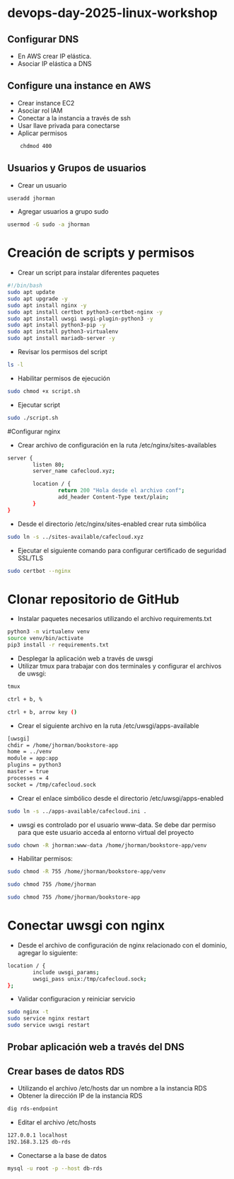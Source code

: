 # devops-day-2025-linux-workshop

## Configurar DNS

- En AWS crear IP elástica.
- Asociar IP elástica a DNS


## Configure una instance en AWS

- Crear instance EC2
- Asociar rol IAM
- Conectar a la instancia a través de ssh
- Usar llave privada para conectarse
- Aplicar permisos
```bash
    chdmod 400
```

## Usuarios y Grupos de usuarios

- Crear un usuario
```bash
useradd jhorman
```

- Agregar usuarios a grupo sudo
```bash
usermod -G sudo -a jhorman
```

# Creación de scripts y permisos
- Crear un script para instalar diferentes paquetes
```bash
#!/bin/bash
sudo apt update
sudo apt upgrade -y
sudo apt install nginx -y
sudo apt install certbot python3-certbot-nginx -y
sudo apt install uwsgi uwsgi-plugin-python3 -y
sudo apt install python3-pip -y
sudo apt install python3-virtualenv
sudo apt install mariadb-server -y
```
- Revisar los permisos del script
```bash
ls -l
```
- Habilitar permisos de ejecución
```bash
sudo chmod +x script.sh 
```
- Ejecutar script
```bash
sudo ./script.sh
```
#Configurar nginx
- Crear archivo de configuración en la ruta /etc/nginx/sites-availables
```bash
server {
        listen 80;
        server_name cafecloud.xyz;

        location / {
                return 200 "Hola desde el archivo conf";
                add_header Content-Type text/plain;
        }
}
```
- Desde el directorio /etc/nginx/sites-enabled crear ruta simbólica 
```bash
sudo ln -s ../sites-available/cafecloud.xyz
```
- Ejecutar el siguiente comando para configurar certificado de seguridad SSL/TLS
```bash
sudo certbot --nginx
```

# Clonar repositorio de GitHub

- Instalar paquetes necesarios utilizando el archivo requirements.txt
```bash
python3 -m virtualenv venv
source venv/bin/activate
pip3 install -r requirements.txt

```

- Desplegar la aplicación web a través de uwsgi
- Utilizar tmux para trabajar con dos terminales y configurar el archivos de uwsgi:
```bash
tmux
```
```bash
ctrl + b, % 
```
```bash
ctrl + b, arrow key ()
```
- Crear el siguiente archivo en la ruta /etc/uwsgi/apps-available

```bash
[uwsgi]
chdir = /home/jhorman/bookstore-app
home = ../venv
module = app:app
plugins = python3
master = true
processes = 4
socket = /tmp/cafecloud.sock
```
- Crear el enlace simbólico desde el directorio /etc/uwsgi/apps-enabled
```bash
sudo ln -s ../apps-available/cafecloud.ini .
```
- uwsgi es controlado por el usuario www-data. Se debe dar permiso para que este usuario acceda al entorno virtual del proyecto
```bash
sudo chown -R jhorman:www-data /home/jhorman/bookstore-app/venv
```
- Habilitar permisos:
```bash
sudo chmod -R 755 /home/jhorman/bookstore-app/venv
```
```bash
sudo chmod 755 /home/jhorman
```
```bash
sudo chmod 755 /home/jhorman/bookstore-app
```

# Conectar uwsgi con nginx

- Desde el archivo de configuración de nginx relacionado con el dominio, agregar lo siguiente:

```bash
location / {
        include uwsgi_params;
        uwsgi_pass unix:/tmp/cafecloud.sock;
};
```
- Validar configuracion y reiniciar servicio
```bash
sudo nginx -t 
sudo service nginx restart
sudo service uwsgi restart
```
## Probar aplicación web a través del DNS


## Crear bases de datos RDS
- Utilizando el archivo /etc/hosts dar un nombre a la instancia RDS
- Obtener la dirección IP de la instancia RDS
```bash
dig rds-endpoint
```
- Editar el archivo /etc/hosts
```bash
127.0.0.1 localhost
192.168.3.125 db-rds
```
- Conectarse a la base de datos
```bash
mysql -u root -p --host db-rds
```